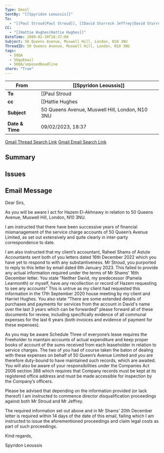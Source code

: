 ```yaml
---
Type: Email
SentBy: "[[Spyridon Leoussis]]"
To:
  - "[[Paul Stroud|Paul Stroud]], [[David Sturrock Jeffrey|David Sturrock Jeffrey]]"
CC:
  - "[[Hattie Hughes|Hattie Hughes]]"
DateTime: 2009-02-20T18:37:00
Subject: 50 Queens Avenue, Muswell Hill, London, N10 3NU
ThreadID: 50 Queens Avenue, Muswell Hill, London, N10 3NU
tags:
  - 50QA
  - 50qaEmail
  - 50QA/imposedDeadline
share: "True"
---
```

| From | [[Spyridon Leoussis]] |
| ---- | ---- |
| **To** | [[Paul Stroud|Paul Stroud]]<br> [[David Sturrock Jeffrey|David Sturrock Jeffrey]] |
| **cc** | [[Hattie Hughes|Hattie Hughes]]|
| **Subject** | 50 Queens Avenue, Muswell Hill, London, N10 3NU |
| **Date & Time** |09/02/2023, 18:37|
[Gmail Thread Search Link](https://mail.google.com/mail/u/0/#search/subject%3A(50%20Queens%20Avenue%2C%20Muswell%20Hill%2C%20London%2C%20N10%203NU)%20after%3A2023%2F01%2F08%20before%3A2023%2F03%2F11)
[Gmail Email Search Link](https://mail.google.com/mail/u/0/#search/subject%3A(50%20Queens%20Avenue%2C%20Muswell%20Hill%2C%20London%2C%20N10%203NU)%20after%3A2023%2F01%2F08%20before%3A2023%2F03%2F11)
## Summary

## Issues

## Email Message
Dear Sirs,

As you will be aware I act for Hazem El-Akhnawy in relation to 50 Queens Avenue, Muswell Hill, London, N10 3NU.

I am instructed that there have been successive years of financial mismanagement of the service charge accounts of 50 Queen’s Avenue Limited, as set out extensively and quite clearly in inter-party correspondence to date.

I am also instructed that my client’s accountant, Raheel Shams of Astute Accountants sent both of you letters dated 16th December 2022 which you have yet to respond to with any substantiveness. Mr Stroud, you purported to reply to this letter by email dated 6th January 2023. This failed to provide any actual information required under the terms of Mr Shams’ 16th December letter. You state “Neither David, my predecessor (Pamela Learmonth) or myself, have any recollection or record of Hazem requesting to see any accounts” This is untrue as my client had requested this information in the 17th September 2020 house meeting by my client and Harriet Hughes. You also state “There are some extended details of purchases and payments for services from the account in David's name over the last 3 years which can be forwarded” please forward all of these documents for review, including specifically evidence of all communal expenses for the last 6 years (both invoices and evidence of payment for these expenses).

As you may be aware Schedule Three of everyone’s lease requires the Freeholder to maintain accounts of actual expenditure and keep proper books of account of the sums received from each leaseholder in relation to service charges. The two of you had of course taken the baton of dealing with these expenses on behalf of 50 Queen’s Avenue Limited and you are therefore duty-bound to have maintained such records, which are awaited. You will also be aware of your responsibilities under the Companies Act 2006 section 388 which requires that Company records must be kept at its registered office address and must be made accessible for inspection by the Company’s officers.

Please be advised that depending on the information provided (or lack thereof) I am instructed to commence director disqualification proceedings against both Mr Stroud and Mr Jeffrey.

The required information set out above and in Mr Shams’ 20th December letter is required within 14 days of the date of this email, failing which I am instructed to issue the aforementioned proceedings and claim legal costs as part of such proceedings.

Kind regards,

Spyridon Leoussis